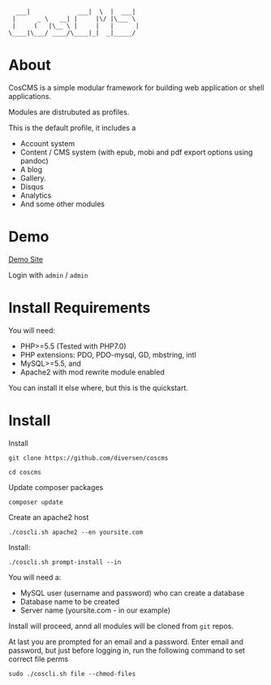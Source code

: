 
	  ___|             ___|  \  |  ___|  
	 |      _ \   __| |     |\/ |\___ \  
	 |     (   |\__ \ |     |   |      | 
	\____|\___/ ____/\____|_|  _|_____/  

# About

CosCMS is a simple modular framework for building web application or shell applications.

Modules are distrubuted as profiles. 

This is the default profile, it includes a 

* Account system
* Content / CMS system (with epub, mobi and pdf export options using pandoc)
* A blog
* Gallery. 
* Disqus
* Analytics
* And some other modules 

# Demo

[Demo Site](http://coscms.os-cms.net/) 

Login with `admin` / `admin`

# Install Requirements

You will need: 

* PHP>=5.5 (Tested with PHP7.0)
* PHP extensions: PDO, PDO-mysql, GD, mbstring, intl
* MySQL>=5.5, and 
* Apache2 with mod rewrite module enabled

You can install it else where, but this is the quickstart. 

# Install

Install

    git clone https://github.com/diversen/coscms

    cd coscms
    
Update composer packages
    
    composer update

Create an apache2 host

    ./coscli.sh apache2 --en yoursite.com

Install: 

    ./coscli.sh prompt-install --in
    
You will need a: 

* MySQL user (username and password) who can create a database
* Database name to be created
* Server name (yoursite.com - in our example)

Install will proceed, annd all modules will be cloned from `git` repos. 

At last you are prompted for an email and a password. Enter email and password, but just before logging in, run the following command to set correct file perms

    sudo ./coscli.sh file --chmod-files



